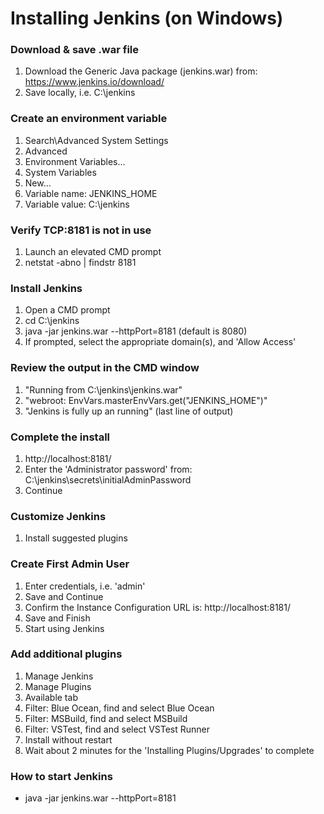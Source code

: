 # Installing Jenkins (on Windows)

### Download & save .war file
1. Download the Generic Java package (jenkins.war) from: https://www.jenkins.io/download/
2. Save locally, i.e. C:\jenkins

### Create an environment variable
1. Search\Advanced System Settings
2. Advanced
3. Environment Variables...
4. System Variables
5. New...
6. Variable name: JENKINS_HOME
7. Variable value: C:\jenkins

### Verify TCP:8181 is not in use
1. Launch an elevated CMD prompt
2. netstat -abno | findstr 8181

### Install Jenkins
1. Open a CMD prompt
2. cd C:\jenkins
3. java -jar jenkins.war --httpPort=8181 (default is 8080)
4. If prompted, select the appropriate domain(s), and 'Allow Access'

### Review the output in the CMD window
1. "Running from C:\jenkins\jenkins.war"
2. "webroot: EnvVars.masterEnvVars.get("JENKINS_HOME")"
3. "Jenkins is fully up an running" (last line of output)

### Complete the install
1. http://localhost:8181/
2. Enter the 'Administrator password' from: C:\jenkins\secrets\initialAdminPassword
3. Continue

### Customize Jenkins
1. Install suggested plugins

### Create First Admin User
1. Enter credentials, i.e. 'admin'
2. Save and Continue
3. Confirm the Instance Configuration URL is: http://localhost:8181/
4. Save and Finish
5. Start using Jenkins

### Add additional plugins
1. Manage Jenkins
2. Manage Plugins
3. Available tab
4. Filter: Blue Ocean, find and select Blue Ocean
5. Filter: MSBuild, find and select MSBuild
6. Filter: VSTest, find and select VSTest Runner
7. Install without restart
8. Wait about 2 minutes for the 'Installing Plugins/Upgrades' to complete

### How to start Jenkins
- java -jar jenkins.war --httpPort=8181